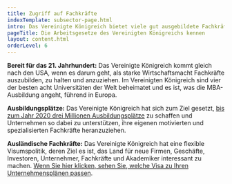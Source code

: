 ```yaml
---
title: Zugriff auf Fachkräfte
indexTemplate: subsector-page.html
intro: Das Vereinigte Königreich bietet viele gut ausgebildete Fachkräfte und unternehmensfreundliche Arbeitsgesetze. Durch das flexible Visumsystem können Sie auch ausländische Arbeitskräfte einstellen.
pageTitle: Die Arbeitsgesetze des Vereinigten Königreichs kennen
layout: content.html
orderLevel: 6
---
```


**Bereit für das 21. Jahrhundert:** Das Vereinigte Königreich kommt gleich nach den USA, wenn es darum geht, als starke Wirtschaftsmacht Fachkräfte auszubilden, zu halten und anzuziehen. Im Vereinigten Königreich sind vier der besten acht Universitäten der Welt beheimatet und es ist, was die MBA-Ausbildung angeht, führend in Europa.


**Ausbildungsplätze:** Das Vereinigte Königreich hat sich zum Ziel gesetzt, [bis zum Jahr 2020 drei Millionen Ausbildungsplätze](https://www.gov.uk/government/uploads/system/uploads/attachment_data/file/482754/BIS-15-604-english-apprenticeships-our-2020-vision.pdf) zu schaffen und Unternehmen so dabei zu unterstützen, ihre eigenen motivierten und spezialisierten Fachkräfte heranzuziehen.

**Ausländische Fachkräfte:** Das Vereinigte Königreich hat eine flexible Visumspolitik, deren Ziel es ist, das Land für neue Firmen, Geschäfte, Investoren, Unternehmer, Fachkräfte und Akademiker interessant zu machen. [Wenn Sie hier klicken, sehen Sie, welche Visa zu Ihren Unternehmensplänen passen](/de/anleitung-zu-Investments/visumsanträge/).